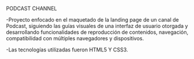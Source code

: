 
PODCAST CHANNEL

-Proyecto enfocado en el maquetado de la landing page de un canal de Podcast, siguiendo las guías visuales de una interfaz de usuario otorgada y desarrollando funcionalidades de reproducción de contenidos, navegación, compatibilidad con múltiples navegadores y dispositivos.

-Las tecnologías utilizadas fueron HTML5 Y CSS3.
